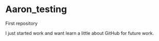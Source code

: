 # Aaron_testing
First repository

I just started work and want learn a little about GitHub for future work.
